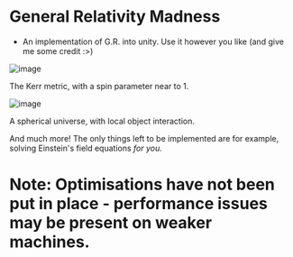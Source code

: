 # General Relativity Madness
- An implementation of G.R. into unity. Use it however you like (and give me some credit :>)

![image](https://user-images.githubusercontent.com/56345030/181906538-0eff33c6-696e-456d-b2a9-3225ead0260d.png)
  
  The Kerr metric, with a spin parameter near to 1.

![image](https://user-images.githubusercontent.com/56345030/181906570-3054ccd1-4f42-42aa-846e-62c1a770a6f8.png)
  
  A spherical universe, with local object interaction.

And much more! The only things left to be implemented are for example, solving Einstein's field equations *for you.*

# Note: Optimisations have not been put in place - performance issues may be present on weaker machines.

